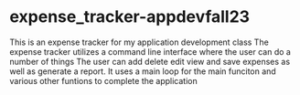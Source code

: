 # expense_tracker-appdevfall23
This is an expense tracker for my application development class
The expense tracker utilizes a command line interface where the user can do a number of things
The user can add delete edit view and save expenses as well as generate a report.
It uses a main loop for the main funciton and various other funtions to complete the application